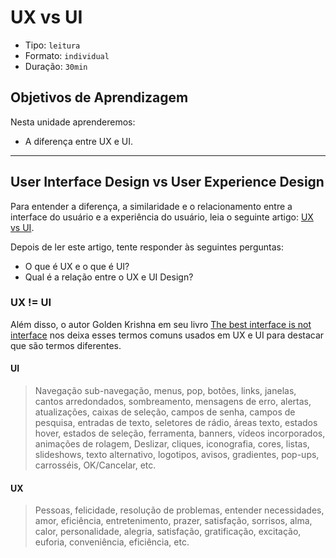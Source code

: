 # UX vs UI

* Tipo: `leitura`
* Formato: `individual`
* Duração: `30min`

## Objetivos de Aprendizagem

Nesta unidade aprenderemos:

* A diferença entre UX e UI.

***

## User Interface Design vs User Experience Design

Para entender a diferença, a similaridade e o relacionamento entre a interface
 do usuário e a experiência do usuário, leia o seguinte artigo: [UX vs UI](https://medium.com/aela/qual-a-diferen%C3%A7a-entre-ux-e-ui-1ea8a4b4f747).

Depois de ler este artigo, tente responder às seguintes perguntas:

* O que é UX e o que é UI?
* Qual é a relação entre o UX e UI Design?

### UX != UI

Além disso, o autor Golden Krishna em seu livro  [The best interface is not
interface](http://www.nointerface.com/book/) nos deixa esses termos comuns
usados em UX e UI para destacar que são termos diferentes.

#### **UI**

> Navegação sub-navegação, menus, pop, botões, links, janelas, cantos
arredondados, sombreamento, mensagens de erro, alertas, atualizações,
caixas de seleção, campos de senha, campos de pesquisa, entradas de texto,
seletores de rádio, áreas texto, estados hover, estados de seleção, ferramenta,
banners, vídeos incorporados, animações de rolagem, Deslizar, cliques,
iconografia, cores, listas, slideshows, texto alternativo, logotipos, avisos,
gradientes, pop-ups, carrosséis, OK/Cancelar, etc.
>

#### **UX**

> Pessoas, felicidade, resolução de problemas, entender necessidades, amor,
eficiência, entretenimento, prazer, satisfação, sorrisos, alma, calor,
personalidade, alegria, satisfação, gratificação, excitação, euforia,
conveniência, eficiência, etc.
>